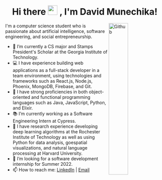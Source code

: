 <h1 align = "center">Hi there <img src="https://raw.githubusercontent.com/MartinHeinz/MartinHeinz/master/wave.gif" width="30px">
, I'm David Munechika!
</h1>

<img width="35%" align="right" alt="Github" src="https://user-images.githubusercontent.com/48678280/88862734-4903af80-d201-11ea-968b-9c939d88a37c.gif" />

I'm a computer science student who is passionate about artificial intelligence, software engineering, and social entrepreneurship.

- 🐝  I’m currently a CS major and Stamps President's Scholar at the Georgia Institute of Technology.
- 💻  I have experience building web applications as a full-stack developer in a team environment, using technologies and frameworks such as React.js, Node.js, Phoenix, MongoDB, Firebase, and Git.
- 💪  I have strong proficiencies in both object-oriented and functional programming languages such as Java, JavaScript, Python, and Elixir. 
- 📚  I’m currently working as a Software Engineering Intern at Cypress.
- 🔬  I have research experience developing deep learning algorithms at the Rochester Institute of Technology as well as using Python for data analysis, goespatial visualizations, and natural language processing at Harvard University.
- 👯  I’m looking for a software development internship for Summer 2022. 
- 📫  How to reach me: [LinkedIn](https://www.linkedin.com/in/dmunechika) | [Email](mailto:david.munechika@gatech.edu)

<!--![David's GitHub stats](https://github-readme-stats.vercel.app/api?username=davidmunechika&show_icons=true&theme=dark) -->
